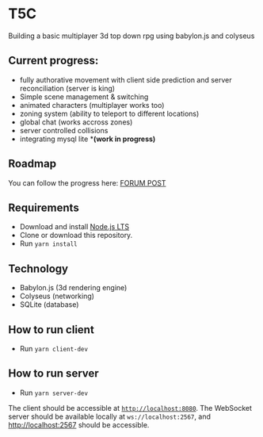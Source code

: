 # T5C
Building a basic multiplayer 3d top down rpg using babylon.js and colyseus

## Current progress:
- fully authorative movement with client side prediction and server reconciliation (server is king)
- Simple scene management & switching
- animated characters (multiplayer works too)
- zoning system (ability to teleport to different locations)
- global chat (works accross zones)
- server controlled collisions
- integrating mysql lite ***(work in progress)** 

## Roadmap
You can follow the progress here: [FORUM POST](https://forum.babylonjs.com/t/multiplayer-top-down-rpg-babylon-js-colyseus/35733/12)

## Requirements
- Download and install [Node.js LTS](https://nodejs.org/en/download/)
- Clone or download this repository.
- Run `yarn install`

## Technology
- Babylon.js (3d rendering engine)
- Colyseus (networking)
- SQLite (database)

## How to run client
- Run `yarn client-dev`

## How to run server
- Run `yarn server-dev`

The client should be accessible at [`http://localhost:8080`](http://localhost:8080).
The WebSocket server should be available locally at `ws://localhost:2567`, and [http://localhost:2567](http://localhost:2567) should be accessible.
